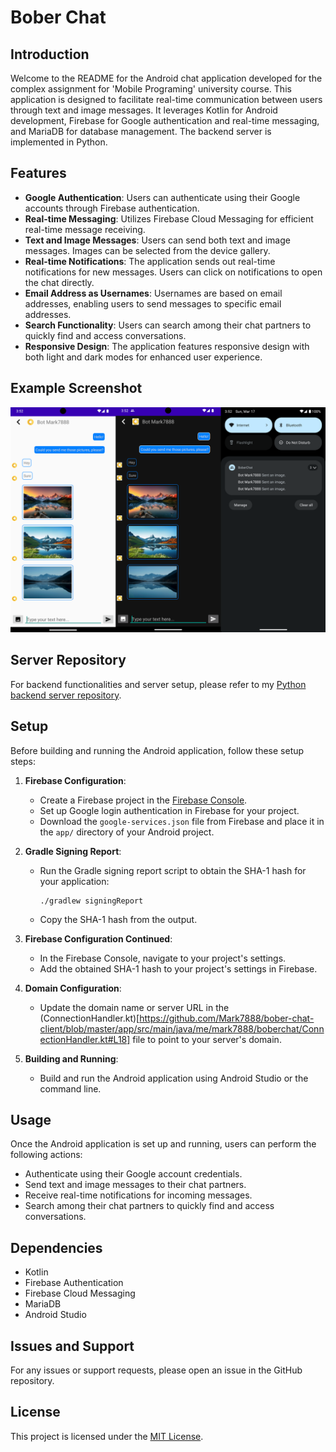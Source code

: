 # Bober Chat

## Introduction
Welcome to the README for the Android chat application developed for the complex assignment for 'Mobile Programing' university course. This application is designed to facilitate real-time communication between users through text and image messages. It leverages Kotlin for Android development, Firebase for Google authentication and real-time messaging, and MariaDB for database management. The backend server is implemented in Python.

## Features
- **Google Authentication**: Users can authenticate using their Google accounts through Firebase authentication.
- **Real-time Messaging**: Utilizes Firebase Cloud Messaging for efficient real-time message receiving.
- **Text and Image Messages**: Users can send both text and image messages. Images can be selected from the device gallery.
- **Real-time Notifications**: The application sends out real-time notifications for new messages. Users can click on notifications to open the chat directly.
- **Email Address as Usernames**: Usernames are based on email addresses, enabling users to send messages to specific email addresses.
- **Search Functionality**: Users can search among their chat partners to quickly find and access conversations.
- **Responsive Design**: The application features responsive design with both light and dark modes for enhanced user experience.

## Example Screenshot
![Example Screenshot](pictures/chat_app_screenshot.png)

## Server Repository
For backend functionalities and server setup, please refer to my [Python backend server repository](https://github.com/Mark7888/bober-chat-server).

## Setup
Before building and running the Android application, follow these setup steps:

1. **Firebase Configuration**:
   - Create a Firebase project in the [Firebase Console](https://console.firebase.google.com/).
   - Set up Google login authentication in Firebase for your project.
   - Download the `google-services.json` file from Firebase and place it in the `app/` directory of your Android project.

2. **Gradle Signing Report**:
   - Run the Gradle signing report script to obtain the SHA-1 hash for your application:
     ```
     ./gradlew signingReport
     ```
   - Copy the SHA-1 hash from the output.

3. **Firebase Configuration Continued**:
   - In the Firebase Console, navigate to your project's settings.
   - Add the obtained SHA-1 hash to your project's settings in Firebase.

4. **Domain Configuration**:
   - Update the domain name or server URL in the (ConnectionHandler.kt)[https://github.com/Mark7888/bober-chat-client/blob/master/app/src/main/java/me/mark7888/boberchat/ConnectionHandler.kt#L18] file to point to your server's domain.

5. **Building and Running**:
   - Build and run the Android application using Android Studio or the command line.

## Usage
Once the Android application is set up and running, users can perform the following actions:
- Authenticate using their Google account credentials.
- Send text and image messages to their chat partners.
- Receive real-time notifications for incoming messages.
- Search among their chat partners to quickly find and access conversations.

## Dependencies
- Kotlin
- Firebase Authentication
- Firebase Cloud Messaging
- MariaDB
- Android Studio

## Issues and Support
For any issues or support requests, please open an issue in the GitHub repository.

## License
This project is licensed under the [MIT License](LICENSE).
